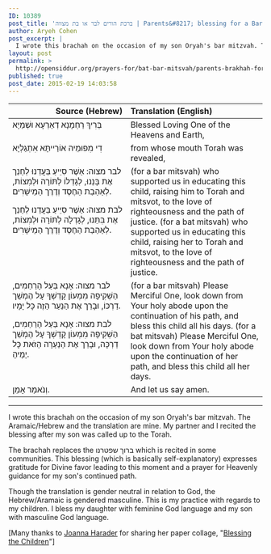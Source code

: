 ```yaml
---
ID: 10389
post_title: 'ברכת הורים לבר או בת מצווה | Parents&#8217; blessing for a Bar or Bat Mitsvah by Rabbi Dr. Aryeh Cohen'
author: Aryeh Cohen
post_excerpt: |
  I wrote this brachah on the occasion of my son Oryah's bar mitzvah. The Aramaic/Hebrew and the translation are mine. My partner and I recited the blessing after my son was called up to the Torah. The brachah replaces the <span class="hebrew">ברוך שפטרנו</span> which is recited in some communities. This blessing (which is basically self-explanatory) expresses gratitude for Divine favor leading to this moment and a prayer for Heavenly guidance for my son's continued path. Though the translation is gender neutral in relation to God, the Hebrew/Aramaic is gendered masculine. This is my practice with regards to my children. I bless my daughter with feminine God language and my son with masculine God language. The blessing can be grammatically adapted for a bat mitzvah.
layout: post
permalink: >
  http://opensiddur.org/prayers-for/bat-bar-mitsvah/parents-brakhah-for-a-bar-mitzvah-by-rabbi-dr-aryeh-cohen/
published: true
post_date: 2015-02-19 14:03:58
---
```

<table style="margin-left: auto;margin-right: auto;" class="draggable">
<thead><tr><th id="x" style="text-align: right;">Source (Hebrew)</th><th style="text-align: left;">Translation (English)</th></tr></thead>
<tbody>
<tr><td style="vertical-align:top;" width="46%">
<div class="liturgy"><span lang="he">
בְּרִיךְ רַחְמָנָא דְאַרְעָא וּשְׁמַיָא
</span></div>
</td>
 
<td style="vertical-align:top;" width="53%">
<div class="english">
Blessed Loving One of the Heavens and Earth, 
</div>
</td></tr>


<tr><td style="vertical-align:top;" width="46%">
<div class="liturgy"><span lang="he">
דִי מִפוּמֵיה אוֹרַייתָּא אִתְגַלְיָא
</span></div>
</td>
 
<td style="vertical-align:top;" width="53%">
<div class="english">
from whose mouth Torah was revealed,
</div>
</td></tr>


<tr><td style="vertical-align:top;" width="46%">
<div class="liturgy"><span lang="he">
<span class="instruction">לבר מצוה:</span> אַשֶׁר סִיֵיעַ בַּעֲדֵנוּ לְחַנֵך אֶת בָּנֵנוּ, לְגָדְלוֹ לְתּוֹרָה וּלְמִצוֹת, לְאַהַבַת הַחֶסֶד וְדֶרֶך הַמֵישָׁרִים.

<span class="instruction">לבת מצוה:</span> אַשֶׁר סִיֵיעַ בַּעֲדֵנוּ לְחַנֵך אֶת בִּתֵּנוּ, לְגָדְלָה לְתּוֹרָה וּלְמִצוֹת, לְאַהַבַת הַחֶסֶד וְדֶרֶך הַמֵישָׁרִים.
</span></div>
</td>
 
<td style="vertical-align:top;" width="53%">
<div class="english">
(for a bar mitsvah) who supported us in educating this child, raising him to Torah and mitsvot, to the love of righteousness and the path of justice. 
(for a bat mitsvah) who supported us in educating this child, raising her to Torah and mitsvot, to the love of righteousness and the path of justice. 
</div>
</td></tr>


<tr><td style="vertical-align:top;" width="46%">
<div class="liturgy"><span lang="he">
<span class="instruction">לבר מצוה:</span> אָנָא בַּעַל הָרַחַמִים, הַשְׁקִיפָה מִמְעוֹן קָדְשְׁךָ עָל הֶמְשֵׁך דַרְכּוֹ, וּבָרֵך אֶת הַנַעַר הַזֶה כָּל יָמָיו.

<span class="instruction">לבת מצוה:</span> אָנָא בַּעַל הָרַחַמִים, הַשְׁקִיפָה מִמְעוֹן קָדְשְׁךָ עָל הֶמְשֵׁך דַרְכָּה, וּבָרֵך אֶת הַנַעַרָה הַזֹאת כָּל יָמֶיהָ. 
</span></div>
</td>
 
<td style="vertical-align:top;" width="53%">
<div class="english">
(for a bar mitsvah) Please Merciful One, look down from Your holy abode upon the continuation of his path, and bless this child all his days. 
(for a bat mitsvah) Please Merciful One, look down from Your holy abode upon the continuation of her path, and bless this child all her days.
</div>
</td></tr>


<tr><td style="vertical-align:top;" width="46%">
<div class="liturgy"><span lang="he">
וְנֹאמַר אָמֵן.
</span></div>
</td>
 
<td style="vertical-align:top;" width="53%">
<div class="english">
And let us say amen.
</div>
</td></tr>
</tbody></tbody></tbody></tbody></table>

<hr />

I wrote this brachah on the occasion of my son Oryah's bar mitzvah. The Aramaic/Hebrew and the translation are mine. My partner and I recited the blessing after my son was called up to the Torah.

The brachah replaces the <span class="hebrew">ברוך שפטרנו</span> which is recited in some communities. This blessing (which is basically self-explanatory) expresses gratitude for Divine favor leading to this moment and a prayer for Heavenly guidance for my son's continued path.

Though the translation is gender neutral in relation to God, the Hebrew/Aramaic is gendered masculine. This is my practice with regards to my children. I bless my daughter with feminine God language and my son with masculine God language.

[Many thanks to <a href="http://spaciousfaith.com/about/">Joanna Harader</a> for sharing her paper collage, "<a href="http://spaciousfaith.com/2011/01/31/blessing-the-children/">Blessing the Children</a>"]